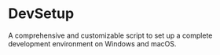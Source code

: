 # DevSetup
A comprehensive and customizable script to set up a complete development environment on Windows and macOS.
